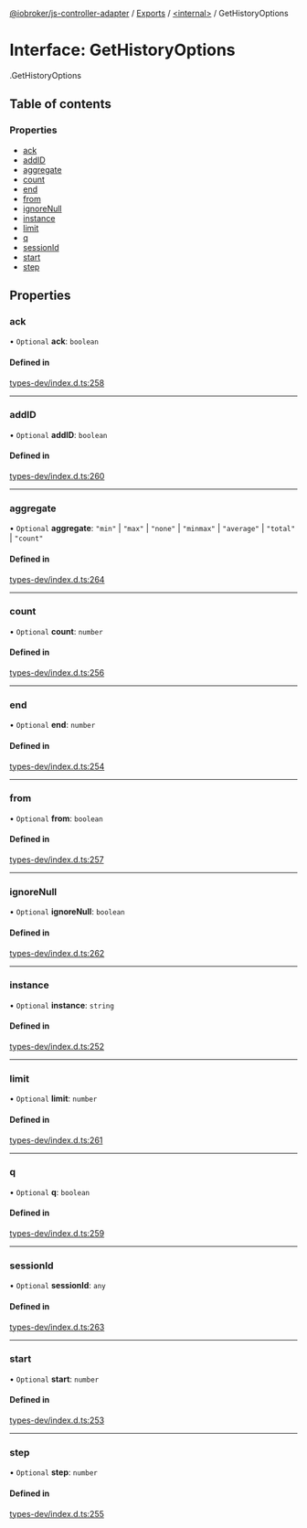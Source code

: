 [@iobroker/js-controller-adapter](../README.md) / [Exports](../modules.md) / [<internal\>](../modules/internal_.md) / GetHistoryOptions

# Interface: GetHistoryOptions

[<internal>](../modules/internal_.md).GetHistoryOptions

## Table of contents

### Properties

- [ack](internal_.GetHistoryOptions.md#ack)
- [addID](internal_.GetHistoryOptions.md#addid)
- [aggregate](internal_.GetHistoryOptions.md#aggregate)
- [count](internal_.GetHistoryOptions.md#count)
- [end](internal_.GetHistoryOptions.md#end)
- [from](internal_.GetHistoryOptions.md#from)
- [ignoreNull](internal_.GetHistoryOptions.md#ignorenull)
- [instance](internal_.GetHistoryOptions.md#instance)
- [limit](internal_.GetHistoryOptions.md#limit)
- [q](internal_.GetHistoryOptions.md#q)
- [sessionId](internal_.GetHistoryOptions.md#sessionid)
- [start](internal_.GetHistoryOptions.md#start)
- [step](internal_.GetHistoryOptions.md#step)

## Properties

### ack

• `Optional` **ack**: `boolean`

#### Defined in

[types-dev/index.d.ts:258](https://github.com/ioBroker/ioBroker.js-controller/blob/0655bceb/packages/types-dev/index.d.ts#L258)

___

### addID

• `Optional` **addID**: `boolean`

#### Defined in

[types-dev/index.d.ts:260](https://github.com/ioBroker/ioBroker.js-controller/blob/0655bceb/packages/types-dev/index.d.ts#L260)

___

### aggregate

• `Optional` **aggregate**: ``"min"`` \| ``"max"`` \| ``"none"`` \| ``"minmax"`` \| ``"average"`` \| ``"total"`` \| ``"count"``

#### Defined in

[types-dev/index.d.ts:264](https://github.com/ioBroker/ioBroker.js-controller/blob/0655bceb/packages/types-dev/index.d.ts#L264)

___

### count

• `Optional` **count**: `number`

#### Defined in

[types-dev/index.d.ts:256](https://github.com/ioBroker/ioBroker.js-controller/blob/0655bceb/packages/types-dev/index.d.ts#L256)

___

### end

• `Optional` **end**: `number`

#### Defined in

[types-dev/index.d.ts:254](https://github.com/ioBroker/ioBroker.js-controller/blob/0655bceb/packages/types-dev/index.d.ts#L254)

___

### from

• `Optional` **from**: `boolean`

#### Defined in

[types-dev/index.d.ts:257](https://github.com/ioBroker/ioBroker.js-controller/blob/0655bceb/packages/types-dev/index.d.ts#L257)

___

### ignoreNull

• `Optional` **ignoreNull**: `boolean`

#### Defined in

[types-dev/index.d.ts:262](https://github.com/ioBroker/ioBroker.js-controller/blob/0655bceb/packages/types-dev/index.d.ts#L262)

___

### instance

• `Optional` **instance**: `string`

#### Defined in

[types-dev/index.d.ts:252](https://github.com/ioBroker/ioBroker.js-controller/blob/0655bceb/packages/types-dev/index.d.ts#L252)

___

### limit

• `Optional` **limit**: `number`

#### Defined in

[types-dev/index.d.ts:261](https://github.com/ioBroker/ioBroker.js-controller/blob/0655bceb/packages/types-dev/index.d.ts#L261)

___

### q

• `Optional` **q**: `boolean`

#### Defined in

[types-dev/index.d.ts:259](https://github.com/ioBroker/ioBroker.js-controller/blob/0655bceb/packages/types-dev/index.d.ts#L259)

___

### sessionId

• `Optional` **sessionId**: `any`

#### Defined in

[types-dev/index.d.ts:263](https://github.com/ioBroker/ioBroker.js-controller/blob/0655bceb/packages/types-dev/index.d.ts#L263)

___

### start

• `Optional` **start**: `number`

#### Defined in

[types-dev/index.d.ts:253](https://github.com/ioBroker/ioBroker.js-controller/blob/0655bceb/packages/types-dev/index.d.ts#L253)

___

### step

• `Optional` **step**: `number`

#### Defined in

[types-dev/index.d.ts:255](https://github.com/ioBroker/ioBroker.js-controller/blob/0655bceb/packages/types-dev/index.d.ts#L255)

